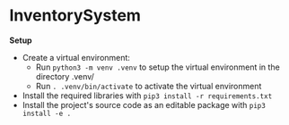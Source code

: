 # InventorySystem


**Setup**
* Create a virtual environment: 
  * Run `python3 -m venv .venv` to setup the virtual environment in the directory .venv/
  * Run `. .venv/bin/activate` to activate the virtual environment
* Install the required libraries with 
`pip3 install -r requirements.txt`
* Install the project's source code as an editable package with 
`pip3 install -e .`
